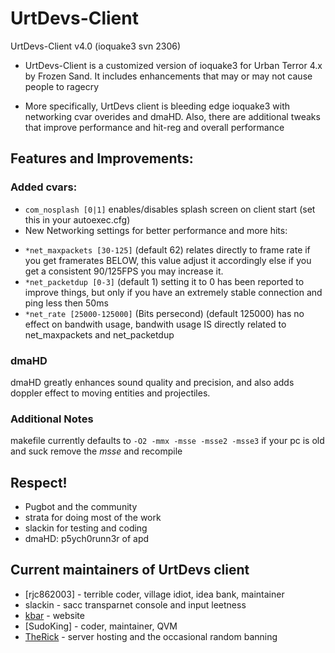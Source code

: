 # UrtDevs-Client

UrtDevs-Client v4.0 (ioquake3 svn 2306)

* UrtDevs-Client is a customized version of ioquake3 for Urban Terror 4.x by Frozen Sand. It includes enhancements that may or may not cause people to ragecry
   

* More specifically, UrtDevs client is bleeding edge ioquake3 with networking cvar overides and dmaHD. Also, there are additional tweaks that improve performance and hit-reg and overall performance

## Features and Improvements:
  
### Added cvars:
  - ```com_nosplash [0|1]``` enables/disables splash screen on client start (set this in your autoexec.cfg)
  - New Networking settings for better performance and more hits:
   * ```*net_maxpackets [30-125]``` (default 62) relates directly to frame rate if you get framerates BELOW, this value adjust it accordingly else if you get a consistent 90/125FPS you may increase it.
   * ```*net_packetdup [0-3]``` (default 1) setting it to 0 has been reported to improve things, but only if you have an extremely stable connection and ping less then 50ms
   * ```*net_rate [25000-125000]``` (Bits persecond) (default 125000) has no effect on bandwith usage, bandwith usage IS directly related to net_maxpackets and net_packetdup 

   
### dmaHD
dmaHD greatly enhances sound quality and precision, and also adds doppler effect to moving entities and projectiles.

### Additional Notes
makefile currently defaults to ```-O2 -mmx -msse -msse2 -msse3``` if your pc is old and suck remove the *msse* and recompile

## Respect!
  - Pugbot and the community 
  - strata for doing most of the work 
  - slackin for testing and coding
  - dmaHD: p5ych0runn3r of apd 
  
## Current maintainers of UrtDevs client
  - [rjc862003] - terrible coder, village idiot, idea bank, maintainer
  - slackin - sacc transparnet console and input leetness
  - [kbar](fly) - website
  - [SudoKing] - coder, maintainer, QVM
  - [TheRick](therick) - server hosting and the occasional random banning 
